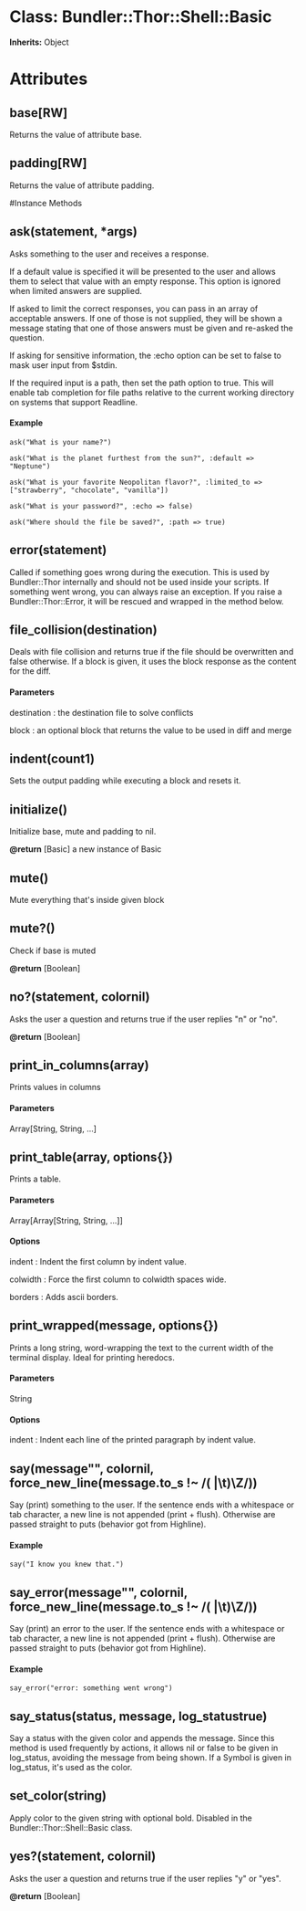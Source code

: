 # Class: Bundler::Thor::Shell::Basic
**Inherits:** Object
    



# Attributes
## base[RW] [](#attribute-i-base)
Returns the value of attribute base.

## padding[RW] [](#attribute-i-padding)
Returns the value of attribute padding.


#Instance Methods
## ask(statement, *args) [](#method-i-ask)
Asks something to the user and receives a response.

If a default value is specified it will be presented to the user and allows
them to select that value with an empty response. This option is ignored when
limited answers are supplied.

If asked to limit the correct responses, you can pass in an array of
acceptable answers.  If one of those is not supplied, they will be shown a
message stating that one of those answers must be given and re-asked the
question.

If asking for sensitive information, the :echo option can be set to false to
mask user input from $stdin.

If the required input is a path, then set the path option to true. This will
enable tab completion for file paths relative to the current working directory
on systems that support Readline.

#### Example
    ask("What is your name?")

    ask("What is the planet furthest from the sun?", :default => "Neptune")

    ask("What is your favorite Neopolitan flavor?", :limited_to => ["strawberry", "chocolate", "vanilla"])

    ask("What is your password?", :echo => false)

    ask("Where should the file be saved?", :path => true)

## error(statement) [](#method-i-error)
Called if something goes wrong during the execution. This is used by
Bundler::Thor internally and should not be used inside your scripts. If
something went wrong, you can always raise an exception. If you raise a
Bundler::Thor::Error, it will be rescued and wrapped in the method below.

## file_collision(destination) [](#method-i-file_collision)
Deals with file collision and returns true if the file should be overwritten
and false otherwise. If a block is given, it uses the block response as the
content for the diff.

#### Parameters
destination<String>
:   the destination file to solve conflicts

block<Proc>
:   an optional block that returns the value to be used in diff and merge


## indent(count1) [](#method-i-indent)
Sets the output padding while executing a block and resets it.

## initialize() [](#method-i-initialize)
Initialize base, mute and padding to nil.

**@return** [Basic] a new instance of Basic

## mute() [](#method-i-mute)
Mute everything that's inside given block

## mute?() [](#method-i-mute?)
Check if base is muted

**@return** [Boolean] 

## no?(statement, colornil) [](#method-i-no?)
Asks the user a question and returns true if the user replies "n" or "no".

**@return** [Boolean] 

## print_in_columns(array) [](#method-i-print_in_columns)
Prints values in columns

#### Parameters
Array[String, String, ...]

## print_table(array, options{}) [](#method-i-print_table)
Prints a table.

#### Parameters
Array[Array[String, String, ...]]

#### Options
indent<Integer>
:   Indent the first column by indent value.

colwidth<Integer>
:   Force the first column to colwidth spaces wide.

borders<Boolean>
:   Adds ascii borders.


## print_wrapped(message, options{}) [](#method-i-print_wrapped)
Prints a long string, word-wrapping the text to the current width of the
terminal display. Ideal for printing heredocs.

#### Parameters
String

#### Options
indent<Integer>
:   Indent each line of the printed paragraph by indent value.


## say(message"", colornil, force_new_line(message.to_s !~ /( |\t)\Z/)) [](#method-i-say)
Say (print) something to the user. If the sentence ends with a whitespace or
tab character, a new line is not appended (print + flush). Otherwise are
passed straight to puts (behavior got from Highline).

#### Example
    say("I know you knew that.")

## say_error(message"", colornil, force_new_line(message.to_s !~ /( |\t)\Z/)) [](#method-i-say_error)
Say (print) an error to the user. If the sentence ends with a whitespace or
tab character, a new line is not appended (print + flush). Otherwise are
passed straight to puts (behavior got from Highline).

#### Example
    say_error("error: something went wrong")

## say_status(status, message, log_statustrue) [](#method-i-say_status)
Say a status with the given color and appends the message. Since this method
is used frequently by actions, it allows nil or false to be given in
log_status, avoiding the message from being shown. If a Symbol is given in
log_status, it's used as the color.

## set_color(string) [](#method-i-set_color)
Apply color to the given string with optional bold. Disabled in the
Bundler::Thor::Shell::Basic class.

## yes?(statement, colornil) [](#method-i-yes?)
Asks the user a question and returns true if the user replies "y" or "yes".

**@return** [Boolean] 

